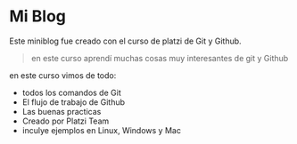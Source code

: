 # Mi Blog
Este miniblog fue creado con el curso de platzi de Git y Github.
>en este curso aprendí muchas cosas muy interesantes de git y Github

en este curso vimos de todo:
* todos los comandos de Git
* El flujo de trabajo de Github
* Las buenas practicas
* Creado por Platzi Team
* inculye ejemplos en Linux, Windows y Mac